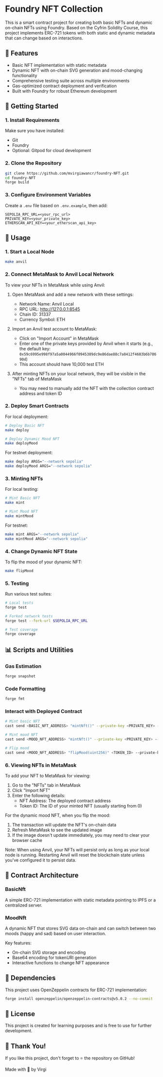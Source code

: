 # Foundry NFT Collection

This is a smart contract project for creating both basic NFTs and dynamic on-chain NFTs using Foundry. Based on the Cyfrin Solidity Course, this project implements ERC-721 tokens with both static and dynamic metadata that can change based on interactions.

## 📌 Features

- Basic NFT implementation with static metadata
- Dynamic NFT with on-chain SVG generation and mood-changing functionality
- Comprehensive testing suite across multiple environments
- Gas-optimized contract deployment and verification
- Built with Foundry for robust Ethereum development

## 🚀 Getting Started

### 1. Install Requirements

Make sure you have installed:

- Git
- Foundry
- Optional: Gitpod for cloud development

### 2. Clone the Repository

```bash
git clone https://github.com/mvirgiawancr/foundry-NFT.git
cd foundry-NFT
forge build
```

### 3. Configure Environment Variables

Create a `.env` file based on `.env.example`, then add:

```
SEPOLIA_RPC_URL=<your_rpc_url>
PRIVATE_KEY=<your_private_key>
ETHERSCAN_API_KEY=<your_etherscan_api_key>
```

## 🔧 Usage

### 1. Start a Local Node

```bash
make anvil
```

### 2. Connect MetaMask to Anvil Local Network

To view your NFTs in MetaMask while using Anvil:

1. Open MetaMask and add a new network with these settings:

   - Network Name: Anvil Local
   - RPC URL: http://127.0.0.1:8545
   - Chain ID: 31337
   - Currency Symbol: ETH

2. Import an Anvil test account to MetaMask:

   - Click on "Import Account" in MetaMask
   - Enter one of the private keys provided by Anvil when it starts (e.g., the default key: `0x59c6995e998f97a5a0044966f0945389dc9e86dae88c7a8412f4603b6b78690d`)
   - This account should have 10,000 test ETH

3. After minting NFTs on your local network, they will be visible in the "NFTs" tab of MetaMask
   - You may need to manually add the NFT with the collection contract address and token ID

### 2. Deploy Smart Contracts

For local deployment:

```bash
# Deploy Basic NFT
make deploy

# Deploy Dynamic Mood NFT
make deployMood
```

For testnet deployment:

```bash
make deploy ARGS="--network sepolia"
make deployMood ARGS="--network sepolia"
```

### 3. Minting NFTs

For local testing:

```bash
# Mint Basic NFT
make mint

# Mint Mood NFT
make mintMood
```

For testnet:

```bash
make mint ARGS="--network sepolia"
make mintMood ARGS="--network sepolia"
```

### 4. Change Dynamic NFT State

To flip the mood of your dynamic NFT:

```bash
make flipMood
```

### 5. Testing

Run various test suites:

```bash
# Local tests
forge test

# Forked network tests
forge test --fork-url $SEPOLIA_RPC_URL

# Test coverage
forge coverage
```

## 📊 Scripts and Utilities

### Gas Estimation

```bash
forge snapshot
```

### Code Formatting

```bash
forge fmt
```

### Interact with Deployed Contract

```bash
# Mint basic NFT
cast send <BASIC_NFT_ADDRESS> "mintNft()" --private-key <PRIVATE_KEY> --rpc-url $SEPOLIA_RPC_URL

# Mint mood NFT
cast send <MOOD_NFT_ADDRESS> "mintNft()" --private-key <PRIVATE_KEY> --rpc-url $SEPOLIA_RPC_URL

# Flip mood
cast send <MOOD_NFT_ADDRESS> "flipMood(uint256)" <TOKEN_ID> --private-key <PRIVATE_KEY> --rpc-url $SEPOLIA_RPC_URL
```

### 6. Viewing NFTs in MetaMask

To add your NFT to MetaMask for viewing:

1. Go to the "NFTs" tab in MetaMask
2. Click "Import NFT"
3. Enter the following details:
   - NFT Address: The deployed contract address
   - Token ID: The ID of your minted NFT (usually starting from 0)

For the dynamic mood NFT, when you flip the mood:

1. The transaction will update the NFT's on-chain data
2. Refresh MetaMask to see the updated image
3. If the image doesn't update immediately, you may need to clear your browser cache

Note: When using Anvil, your NFTs will persist only as long as your local node is running. Restarting Anvil will reset the blockchain state unless you've configured it to persist data.

## 🧩 Contract Architecture

### BasicNft

A simple ERC-721 implementation with static metadata pointing to IPFS or a centralized server.

### MoodNft

A dynamic NFT that stores SVG data on-chain and can switch between two moods (happy and sad) based on user interaction.

Key features:

- On-chain SVG storage and encoding
- Base64 encoding for tokenURI generation
- Interactive functions to change NFT appearance

## 🔗 Dependencies

This project uses OpenZeppelin contracts for ERC-721 implementation:

```bash
forge install openzeppelin/openzeppelin-contracts@v5.0.2 --no-commit
```

## 📜 License

This project is created for learning purposes and is free to use for further development.

## 💙 Thank You!

If you like this project, don't forget to ⭐ the repository on GitHub!

Made with 💖 by Virgi

